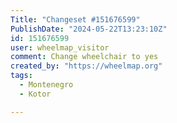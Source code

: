 ```yaml
---
Title: "Changeset #151676599"
PublishDate: "2024-05-22T13:23:10Z"
id: 151676599
user: wheelmap_visitor
comment: Change wheelchair to yes
created_by: "https://wheelmap.org"
tags:
  - Montenegro
  - Kotor

---
```

